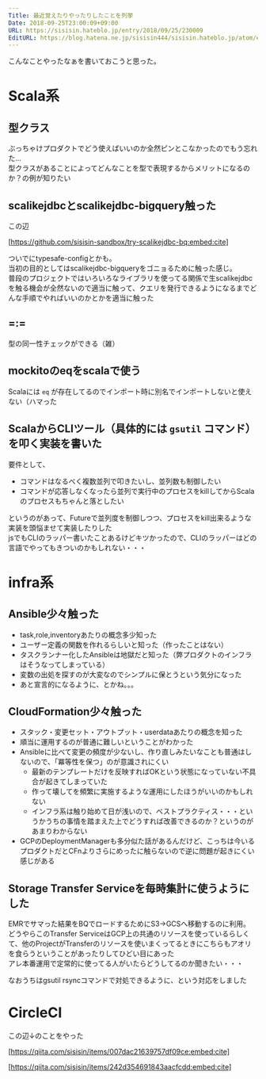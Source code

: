 ```yaml
---
Title: 最近覚えたりやったりしたことを列挙
Date: 2018-09-25T23:00:09+09:00
URL: https://sisisin.hateblo.jp/entry/2018/09/25/230009
EditURL: https://blog.hatena.ne.jp/sisisin444/sisisin.hateblo.jp/atom/entry/10257846132639373299
---
```


こんなことやったなぁを書いておこうと思った。  
  
  
  

# Scala系

## 型クラス

ぶっちゃけプロダクトでどう使えばいいのか全然ピンとこなかったのでもう忘れた...  
型クラスがあることによってどんなことを型で表現するからメリットになるのか？の例が知りたい  
  

## scalikejdbcとscalikejdbc-bigquery触った

この辺  

[https://github.com/sisisin-sandbox/try-scalikejdbc-bq:embed:cite]


ついでにtypesafe-configとかも。  
当初の目的としてはscalikejdbc-bigqueryをゴニョるために触った感じ。  
普段のプロジェクトではいろいろなライブラリを使ってる関係で生scalikejdbcを触る機会が全然ないので適当に触って、クエリを発行できるようになるまでどんな手順でやればいいのかとかを適当に触った  

## =:=

型の同一性チェックができる（雑）  

## mockitoのeqをscalaで使う

Scalaには `eq` が存在してるのでインポート時に別名でインポートしないと使えない（ハマった  

## ScalaからCLIツール（具体的には `gsutil` コマンド）を叩く実装を書いた

要件として、  
  
- コマンドはなるべく複数並列で叩きたいし、並列数も制御したい
- コマンドが応答しなくなったら並列で実行中のプロセスをkillしてからScalaのプロセスもちゃんと落としたい
  
というのがあって、Futureで並列度を制御しつつ、プロセスをkill出来るような実装を頭悩ませて実装したりした  
jsでもCLIのラッパー書いたことあるけどキツかったので、CLIのラッパーはどの言語でやってもきついのかもしれない・・・  

# infra系

## Ansible少々触った

- task,role,inventoryあたりの概念多少知った
- ユーザー定義の関数を作れるらしいと知った（作ったことはない）
- タスクランナー化したAnsibleは地獄だと知った（弊プロダクトのインフラはそうなってしまっている）
- 変数の出処を探すのが大変なのでシンプルに保とうという気分になった
- あと宣言的になるように、とかね。。。

## CloudFormation少々触った

- スタック・変更セット・アウトプット・userdataあたりの概念を知った
- 順当に運用するのが普通に難しいということがわかった
- Ansibleに比べて変更の頻度が少ないし、作り直しみたいなことも普通はしないので、「冪等性を保つ」のが意識されにくい
  - 最新のテンプレートだけを反映すればOKという状態になっていない不具合が起きてしまっていた
  - 作って壊してを頻繁に実施するような運用にしたほうがいいのかもしれない
  - インフラ系は触り始めて日が浅いので、ベストプラクティス・・・というかうちの事情を踏まえた上でどうすれば改善できるのか？というのがあまりわからない
- GCPのDeploymentManagerも多分似た話があるんだけど、こっちは今いるプロダクトだとCFnよりさらにめったに触らないので逆に問題が起きにくい感じがある

## Storage Transfer Serviceを毎時集計に使うようにした

EMRでサマった結果をBQでロードするためにS3→GCSへ移動するのに利用。  
どうやらこのTransfer ServiceはGCP上の共通のリソースを使っているらしくて、他のProjectがTransferのリソースを使いまくってるときにこちらもアオリを食らうということがあったりしてひどい目にあった  
アレ本番運用で定常的に使ってる人がいたらどうしてるのか聞きたい・・・  
  
なおうちはgsutil rsyncコマンドで対処できるように、という対応をしました  
  
  
# CircleCI
  
この辺↓のことをやった  
  
[https://qiita.com/sisisin/items/007dac21639757df09ce:embed:cite]
  
[https://qiita.com/sisisin/items/242d354691843aacfcdd:embed:cite]

  
